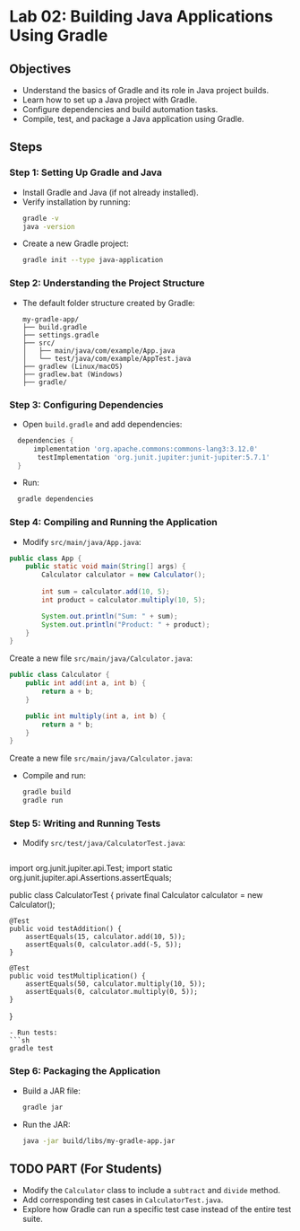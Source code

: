 # **Lab 02: Building Java Applications Using Gradle**

## **Objectives**
- Understand the basics of Gradle and its role in Java project builds.
- Learn how to set up a Java project with Gradle.
- Configure dependencies and build automation tasks.
- Compile, test, and package a Java application using Gradle.

## **Steps**

### **Step 1: Setting Up Gradle and Java**
- Install Gradle and Java (if not already installed).
- Verify installation by running:
  ```sh
  gradle -v
  java -version
  ```
- Create a new Gradle project:
  ```sh
  gradle init --type java-application
  ```

### **Step 2: Understanding the Project Structure**
- The default folder structure created by Gradle:
  ```
  my-gradle-app/
  ├── build.gradle
  ├── settings.gradle
  ├── src/
  │   ├── main/java/com/example/App.java
  │   └── test/java/com/example/AppTest.java
  ├── gradlew (Linux/macOS)
  ├── gradlew.bat (Windows)
  ├── gradle/
  ```

### **Step 3: Configuring Dependencies**
- Open `build.gradle` and add dependencies:
```gradle
  dependencies {
      implementation 'org.apache.commons:commons-lang3:3.12.0'
       testImplementation 'org.junit.jupiter:junit-jupiter:5.7.1'
  }
```
- Run:
```sh
  gradle dependencies
```

### **Step 4: Compiling and Running the Application**
- Modify `src/main/java/App.java`:
```java
public class App {
    public static void main(String[] args) {
        Calculator calculator = new Calculator();
        
        int sum = calculator.add(10, 5);
        int product = calculator.multiply(10, 5);

        System.out.println("Sum: " + sum);
        System.out.println("Product: " + product);
    }
}
```
Create a new file `src/main/java/Calculator.java`:
```java
public class Calculator {
    public int add(int a, int b) {
        return a + b;
    }

    public int multiply(int a, int b) {
        return a * b;
    }
}
```
Create a new file `src/main/java/Calculator.java`:
- Compile and run:
  ```sh
  gradle build
  gradle run
  ```

### **Step 5: Writing and Running Tests**
- Modify `src/test/java/CalculatorTest.java`:
  ```java
import org.junit.jupiter.api.Test;
import static org.junit.jupiter.api.Assertions.assertEquals;

public class CalculatorTest {
    private final Calculator calculator = new Calculator();

    @Test
    public void testAddition() {
        assertEquals(15, calculator.add(10, 5));
        assertEquals(0, calculator.add(-5, 5));
    }

    @Test
    public void testMultiplication() {
        assertEquals(50, calculator.multiply(10, 5));
        assertEquals(0, calculator.multiply(0, 5));
    }
}
  ```
- Run tests:
  ```sh
  gradle test
  ```

### **Step 6: Packaging the Application**
- Build a JAR file:
  ```sh
  gradle jar
  ```
- Run the JAR:
  ```sh
  java -jar build/libs/my-gradle-app.jar
  ```

## **TODO PART (For Students)**
- Modify the `Calculator` class to include a `subtract` and `divide` method.
- Add corresponding test cases in `CalculatorTest.java`.
- Explore how Gradle can run a specific test case instead of the entire test suite.
